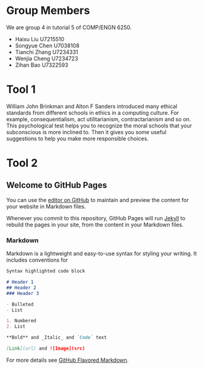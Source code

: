 # Group Members

We are group 4 in tutorial 5 of COMP/ENGN 6250.

- Haixu Liu U7215510
- Songyue Chen U7038108
- Tianchi Zhang U7234331
- Wenjia Cheng U7234723
- Zihan Bao U7322593

# Tool 1

William John Brinkman and Alton F Sanders introduced many ethical standards from different schools in ethics in a computing culture. For example, consequentialism, act utilitarianism, contractarianism and so on. This psychological test helps you to recognize the moral schools that your subconscious is more inclined to. Then it gives you some useful suggestions to help you make more responsible choices.

# Tool 2


## Welcome to GitHub Pages

You can use the [editor on GitHub](https://github.com/tianchizhangthomas/6250-Toolkit-Portfolio/edit/gh-pages/index.md) to maintain and preview the content for your website in Markdown files.

Whenever you commit to this repository, GitHub Pages will run [Jekyll](https://jekyllrb.com/) to rebuild the pages in your site, from the content in your Markdown files.

### Markdown

Markdown is a lightweight and easy-to-use syntax for styling your writing. It includes conventions for

```markdown
Syntax highlighted code block

# Header 1
## Header 2
### Header 3

- Bulleted
- List

1. Numbered
2. List

**Bold** and _Italic_ and `Code` text

[Link](url) and ![Image](src)
```

For more details see [GitHub Flavored Markdown](https://guides.github.com/features/mastering-markdown/).

